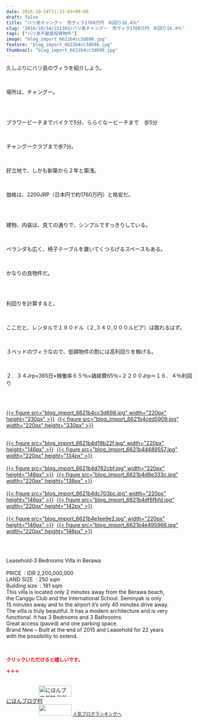 ```yaml
---
date: 2016-10-14T21:13:03+09:00
draft: false
title: "バリ島チャングー　売ヴィラ1760万円　利回り16.4％"
slug: "2016/10/14/211303/バリ島チャングー　売ヴィラ1760万円　利回り16.4％"
tags: ["バリ島不動産投資物件"]
image: "blog_import_6621b4cc3d698.jpg"
feature: "blog_import_6621b4cc3d698.jpg"
thumbnail: "blog_import_6621b4cc3d698.jpg"
---
```

<p>久しぶりにバリ島のヴィラを紹介しよう。</p><br/><p>場所は、チャングー。</p><br/><p><br/>ブラワービーチまでバイクで5分、ららぐなービーチまで　歩5分</p><br/><p>チャングークラブまで歩7分。</p><br/><p>好立地で、しかも新築から２年と築浅。</p><br/><p>価格は、2200JRP（日本円で約1760万円）と格安だ。</p><br/><p><br/>建物、内装は、見ての通りで、シンプルですっきりしている。</p><br/><p>ベランダも広く、椅子テーブルを置いてくつろげるスペースもある。</p><br/><p>かなりの良物件だ。</p><br/><p><br/>利回りを計算すると、</p><br/><p>ここだと、レンタルで１８０ドル（２,３４０,０００ルピア）は取れるはず。</p><br/><p>３ベッドのヴィラなので、低額物件の割には高利回りを稼げる。</p><br/><p>２．３４Jrp×365日×稼働率６５％×諸経費65％÷２２００Jrp＝１６．４％利回り</p><br/><p><br/><a href="blog_import_6621b4cd88c6b.jpg">{{< figure src="blog_import_6621b4cc3d698.jpg" width="220px" height="330px" >}}</a>  <a href="blog_import_6621b4d017c16.jpg">{{< figure src="blog_import_6621b4ced5909.jpg" width="220px" height="330px" >}}</a> <br/></p><p><br/><a href="blog_import_6621b4d2d68db.jpg">{{< figure src="blog_import_6621b4d19b22f.jpg" width="220px" height="146px" >}}</a>  <a href="blog_import_6621b4d5c99ce.jpg">{{< figure src="blog_import_6621b4d489557.jpg" width="220px" height="134px" >}}</a> <br/><br/><a href="blog_import_6621b4d89dc19.jpg">{{< figure src="blog_import_6621b4d762cbf.jpg" width="220px" height="146px" >}}</a>  <a href="blog_import_6621b4db220ba.jpg">{{< figure src="blog_import_6621b4d9e333c.jpg" width="220px" height="136px" >}}</a> <br/><br/><a href="blog_import_6621b4dda6868.jpg">{{< figure src="blog_import_6621b4dc703bc.jpg" width="220px" height="146px" >}}</a>  <a href="blog_import_6621b4e0a711f.jpg">{{< figure src="blog_import_6621b4df6fbfd.jpg" width="220px" height="142px" >}}</a> <br/><br/><a href="blog_import_6621b4e332f11.jpg">{{< figure src="blog_import_6621b4e1ee9e2.jpg" width="220px" height="146px" >}}</a>  <a href="blog_import_6621b4e5d8bb8.jpg">{{< figure src="blog_import_6621b4e495966.jpg" width="220px" height="146px" >}}</a> <br/> </p><br/><p>Leasehold-3 Bedrooms Villa in Berawa        <br/>        <br/>PRICE  : IDR 2,200,000,000     <br/>LAND SIZE  : 250 sqm   <br/>Building size  : 191 sqm   <br/>This villa is located only 2 minutes away from the Berawa beach,       <br/>the Canggu Club and the International School. Seminyak is only     <br/>15 minutes away and to the airport it’s only 40 minutes drive away.     <br/>The villa is truly beautiful. It has a modern architecture and is very      <br/>functional. It has 3 Bedrooms and 3 Bathrooms.     <br/>Great access (paved) and one parking space.     <br/>Brand New – Built at the end of 2015 and Leasehold for 22 years      <br/>with the possibility to extend. </p><br/><p><font color="#ff0000" size="2"><strong>クリックいただけると嬉しいです。<br/></strong></font></p><p><font color="#ff0000" size="2"><strong>↓↓↓</strong></font></p><p><br/><a href="ranking.html?p_cid=01260127" target="_blank"><img border="0" alt="にほんブログ村 海外生活ブログ バリ島情報へ" src="data:image/svg+xml;charset=utf-8,%3Csvg%20xmlns%3D%22http%3A%2F%2Fwww.w3.org%2F2000%2Fsvg%22%20title%3D%22Placeholder%20for%20Images%22%20role%3D%22presentation%22%20viewBox%3D%220%200%2088%2031%22%20%2F%3E" width="88" height="31" data-src="https://img-proxy.blog-video.jp/images?url=http%3A%2F%2Foverseas.blogmura.com%2Fbali%2Fimg%2Fbali88_31.gif" style="aspect-ratio: auto 88 / 31;"/><noscript><img border="0" alt="にほんブログ村 海外生活ブログ バリ島情報へ" src="https://img-proxy.blog-video.jp/images?url=http%3A%2F%2Foverseas.blogmura.com%2Fbali%2Fimg%2Fbali88_31.gif" width="88" height="31"></noscript></a><br/><a href="ranking.html?p_cid=01260127" target="_blank">にほんブログ村</a> <br/><a title="人気ブログランキングへ" href="link.php?1804582"><img border="0" src="data:image/svg+xml;charset=utf-8,%3Csvg%20xmlns%3D%22http%3A%2F%2Fwww.w3.org%2F2000%2Fsvg%22%20title%3D%22Placeholder%20for%20Images%22%20role%3D%22presentation%22%20viewBox%3D%220%200%2088%2031%22%20%2F%3E" width="88" height="31" data-src="https://blog.with2.net/img/banner/banner_22.gif" style="aspect-ratio: auto 88 / 31;"/><noscript><img border="0" src="https://blog.with2.net/img/banner/banner_22.gif" width="88" height="31"></noscript></a> <a style="FONT-SIZE: 12px" href="link.php?1804582">人気ブログランキングへ</a> </p>

